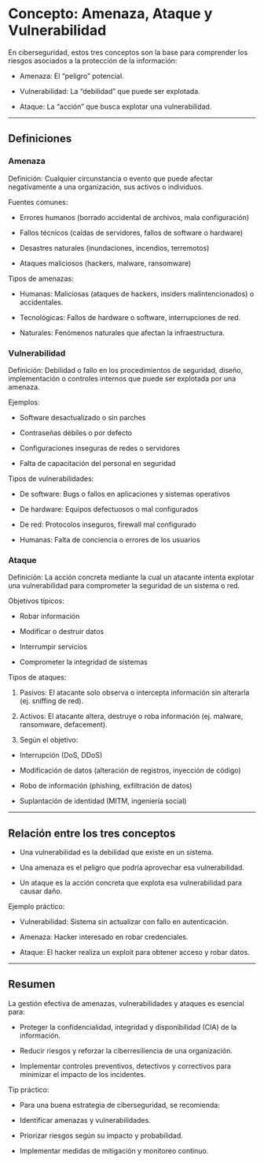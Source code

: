 # Concepto: Amenaza, Ataque y Vulnerabilidad

En ciberseguridad, estos tres conceptos son la base para comprender los riesgos asociados a la protección de la información:

- Amenaza: El “peligro” potencial.

- Vulnerabilidad: La “debilidad” que puede ser explotada.

- Ataque: La “acción” que busca explotar una vulnerabilidad.

---

## Definiciones

### Amenaza

Definición: Cualquier circunstancia o evento que puede afectar negativamente a una organización, sus activos o individuos.

Fuentes comunes:

- Errores humanos (borrado accidental de archivos, mala configuración)

- Fallos técnicos (caídas de servidores, fallos de software o hardware)

- Desastres naturales (inundaciones, incendios, terremotos)

- Ataques maliciosos (hackers, malware, ransomware)

Tipos de amenazas:

- Humanas: Maliciosas (ataques de hackers, insiders malintencionados) o accidentales.

- Tecnológicas: Fallos de hardware o software, interrupciones de red.

- Naturales: Fenómenos naturales que afectan la infraestructura.

### Vulnerabilidad

Definición: Debilidad o fallo en los procedimientos de seguridad, diseño, implementación o controles internos que puede ser explotada por una amenaza.

Ejemplos:

- Software desactualizado o sin parches

- Contraseñas débiles o por defecto

- Configuraciones inseguras de redes o servidores

- Falta de capacitación del personal en seguridad

Tipos de vulnerabilidades:

- De software: Bugs o fallos en aplicaciones y sistemas operativos

- De hardware: Equipos defectuosos o mal configurados

- De red: Protocolos inseguros, firewall mal configurado

- Humanas: Falta de conciencia o errores de los usuarios

### Ataque

Definición: La acción concreta mediante la cual un atacante intenta explotar una vulnerabilidad para comprometer la seguridad de un sistema o red.

Objetivos típicos:

- Robar información

- Modificar o destruir datos

- Interrumpir servicios

- Comprometer la integridad de sistemas

Tipos de ataques:

1. Pasivos: El atacante solo observa o intercepta información sin alterarla (ej. sniffing de red).

2. Activos: El atacante altera, destruye o roba información (ej. malware, ransomware, defacement).

3. Según el objetivo:

- Interrupción (DoS, DDoS)

- Modificación de datos (alteración de registros, inyección de código)

- Robo de información (phishing, exfiltración de datos)

- Suplantación de identidad (MITM, ingeniería social)

---

## Relación entre los tres conceptos

- Una vulnerabilidad es la debilidad que existe en un sistema.

- Una amenaza es el peligro que podría aprovechar esa vulnerabilidad.

- Un ataque es la acción concreta que explota esa vulnerabilidad para causar daño.

Ejemplo práctico:

- Vulnerabilidad: Sistema sin actualizar con fallo en autenticación.

- Amenaza: Hacker interesado en robar credenciales.

- Ataque: El hacker realiza un exploit para obtener acceso y robar datos.

---

## Resumen

La gestión efectiva de amenazas, vulnerabilidades y ataques es esencial para:

- Proteger la confidencialidad, integridad y disponibilidad (CIA) de la información.

- Reducir riesgos y reforzar la ciberresiliencia de una organización.

- Implementar controles preventivos, detectivos y correctivos para minimizar el impacto de los incidentes.

Tip práctico:

- Para una buena estrategia de ciberseguridad, se recomienda:

- Identificar amenazas y vulnerabilidades.

- Priorizar riesgos según su impacto y probabilidad.

- Implementar medidas de mitigación y monitoreo continuo.
